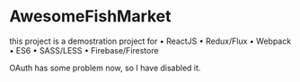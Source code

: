 # AwesomeFishMarket

this project is a demostration project for
•	ReactJS
•	Redux/Flux
•	Webpack
•	ES6
•	SASS/LESS
•	Firebase/Firestore

OAuth has some problem now, so I have disabled it.